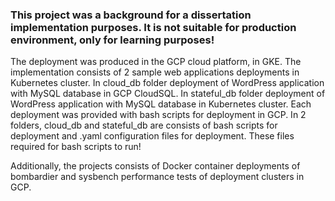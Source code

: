 ### This project was a background for a dissertation implementation purposes. It is not suitable for production environment, only for learning purposes!

The deployment was produced in the GCP cloud platform, in GKE.
The implementation consists of 2 sample web applications deployments in Kubernetes cluster.
In cloud_db folder deployment of WordPress application with MySQL database in GCP CloudSQL.
In stateful_db folder deployment of WordPress application with MySQL database in Kubernetes cluster.
Each deployment was provided with bash scripts for deployment in GCP.
In 2 folders, cloud_db and stateful_db are consists of bash scripts for deployment and .yaml configuration files for deployment. These files required for bash scripts to run!

Additionally, the projects consists of Docker container deployments of bombardier and sysbench performance tests of deployment clusters in GCP.
